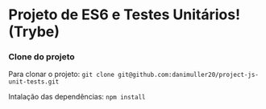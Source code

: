 # Projeto de ES6 e Testes Unitários! (Trybe)

### Clone do projeto

Para clonar o projeto: `git clone git@github.com:danimuller20/project-js-unit-tests.git`

Intalação das dependências: `npm install`
